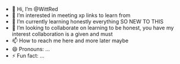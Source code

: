 - 👋 Hi, I’m @WittRed
- 👀 I’m interested in meeting xp links to learn from
- 🌱 I’m currently learning honestly everything SO NEW TO THIS
- 💞️ I’m looking to collaborate on learning to be honest, you have my interest collaboration is a given and must 
- 📫 How to reach me here and more later maybe
- 😄 Pronouns: ...
- ⚡ Fun fact: ...

<!---
WittRed/WittRed is a ✨ special ✨ repository because its `README.md` (this file) appears on your GitHub profile.
You can click the Preview link to take a look at your changes.
--->
